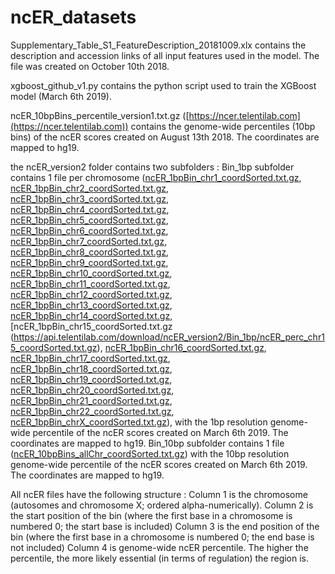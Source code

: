 # ncER_datasets

Supplementary_Table_S1_FeatureDescription_20181009.xlx contains the description and accession links of all input features used in the model.
The file was created on October 10th 2018.

xgboost_github_v1.py contains the python script used to train the XGBoost model (March 6th 2019).

ncER_10bpBins_percentile_version1.txt.gz ([https://ncer.telentilab.com](https://ncer.telentilab.com)) contains the genome-wide percentiles (10bp bins) of the ncER scores created on August 13th 2018. The coordinates are mapped to hg19.

the ncER_version2 folder contains two subfolders :
Bin_1bp subfolder contains 1 file per chromosome ([ncER_1bpBin_chr1_coordSorted.txt.gz](https://api.telentilab.com/download/ncER_version2/Bin_1bp/ncER_perc_chr1_coordSorted.txt.gz), 
[ncER_1bpBin_chr2_coordSorted.txt.gz](https://api.telentilab.com/download/ncER_version2/Bin_1bp/ncER_perc_chr2_coordSorted.txt.gz),
[ncER_1bpBin_chr3_coordSorted.txt.gz](https://api.telentilab.com/download/ncER_version2/Bin_1bp/ncER_perc_chr3_coordSorted.txt.gz),
[ncER_1bpBin_chr4_coordSorted.txt.gz](https://api.telentilab.com/download/ncER_version2/Bin_1bp/ncER_perc_chr4_coordSorted.txt.gz),
[ncER_1bpBin_chr5_coordSorted.txt.gz](https://api.telentilab.com/download/ncER_version2/Bin_1bp/ncER_perc_chr5_coordSorted.txt.gz),
[ncER_1bpBin_chr6_coordSorted.txt.gz](https://api.telentilab.com/download/ncER_version2/Bin_1bp/ncER_perc_chr6_coordSorted.txt.gz),
[ncER_1bpBin_chr7_coordSorted.txt.gz](https://api.telentilab.com/download/ncER_version2/Bin_1bp/ncER_perc_chr7_coordSorted.txt.gz),
[ncER_1bpBin_chr8_coordSorted.txt.gz](https://api.telentilab.com/download/ncER_version2/Bin_1bp/ncER_perc_chr8_coordSorted.txt.gz),
[ncER_1bpBin_chr9_coordSorted.txt.gz](https://api.telentilab.com/download/ncER_version2/Bin_1bp/ncER_perc_chr9_coordSorted.txt.gz),
[ncER_1bpBin_chr10_coordSorted.txt.gz](https://api.telentilab.com/download/ncER_version2/Bin_1bp/ncER_perc_chr10_coordSorted.txt.gz),
[ncER_1bpBin_chr11_coordSorted.txt.gz](https://api.telentilab.com/download/ncER_version2/Bin_1bp/ncER_perc_chr11_coordSorted.txt.gz),
[ncER_1bpBin_chr12_coordSorted.txt.gz](https://api.telentilab.com/download/ncER_version2/Bin_1bp/ncER_perc_chr12_coordSorted.txt.gz),
[ncER_1bpBin_chr13_coordSorted.txt.gz](https://api.telentilab.com/download/ncER_version2/Bin_1bp/ncER_perc_chr13_coordSorted.txt.gz),
[ncER_1bpBin_chr14_coordSorted.txt.gz](https://api.telentilab.com/download/ncER_version2/Bin_1bp/ncER_perc_chr14_coordSorted.txt.gz),
[ncER_1bpBin_chr15_coordSorted.txt.gz (https://api.telentilab.com/download/ncER_version2/Bin_1bp/ncER_perc_chr15_coordSorted.txt.gz),
[ncER_1bpBin_chr16_coordSorted.txt.gz](https://api.telentilab.com/download/ncER_version2/Bin_1bp/ncER_perc_chr16_coordSorted.txt.gz),
[ncER_1bpBin_chr17_coordSorted.txt.gz](https://api.telentilab.com/download/ncER_version2/Bin_1bp/ncER_perc_chr17_coordSorted.txt.gz),
[ncER_1bpBin_chr18_coordSorted.txt.gz](https://api.telentilab.com/download/ncER_version2/Bin_1bp/ncER_perc_chr18_coordSorted.txt.gz),
[ncER_1bpBin_chr19_coordSorted.txt.gz](https://api.telentilab.com/download/ncER_version2/Bin_1bp/ncER_perc_chr19_coordSorted.txt.gz),
[ncER_1bpBin_chr20_coordSorted.txt.gz](https://api.telentilab.com/download/ncER_version2/Bin_1bp/ncER_perc_chr20_coordSorted.txt.gz),
[ncER_1bpBin_chr21_coordSorted.txt.gz](https://api.telentilab.com/download/ncER_version2/Bin_1bp/ncER_perc_chr21_coordSorted.txt.gz),
[ncER_1bpBin_chr22_coordSorted.txt.gz](https://api.telentilab.com/download/ncER_version2/Bin_1bp/ncER_perc_chr22_coordSorted.txt.gz),
[ncER_1bpBin_chrX_coordSorted.txt.gz](https://api.telentilab.com/download/ncER_version2/Bin_1bp/ncER_perc_chrX_coordSorted.txt.gz)), with the 1bp resolution genome-wide percentile of the ncER scores created on March 6th 2019. The coordinates are mapped to hg19.
Bin_10bp subfolder contains 1 file ([ncER_10bpBins_allChr_coordSorted.txt.gz](https://api.telentilab.com/download/ncER_version2/Bin_10bp/ncER_10bpBins_allChr_coordSorted.txt.gz)) with the 10bp resolution genome-wide percentile of the ncER scores created on March 6th 2019. The coordinates are mapped to hg19.

All ncER files have the following structure :
Column 1 is the chromosome (autosomes and chromosome X; ordered alpha-numerically).
Column 2 is the start position of the bin (where the first base in a chromosome is numbered 0; the start base is included)
Column 3 is the end position of the bin (where the first base in a chromosome is numbered 0; the end base is not included)
Column 4 is genome-wide ncER percentile. The higher the percentile, the more likely essential (in terms of regulation) the region is.
